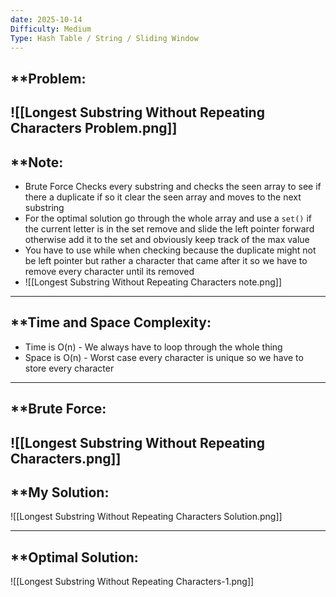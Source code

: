 ```yaml
---
date: 2025-10-14
Difficulty: Medium
Type: Hash Table / String / Sliding Window
---
```


## **Problem: 

![[Longest Substring Without Repeating Characters Problem.png]]
---
## **Note: 
- Brute Force Checks every substring and checks the seen array to see if there a duplicate if so it clear the seen array and moves to the next substring 
- For the optimal solution go through the whole array and use a `set()` if the current letter is in the set remove and slide the left pointer forward otherwise add it to the set and obviously keep track of the max value
- You have to use while when checking because the duplicate might not be left pointer but rather a character that came after it so we have to remove every character until its removed 
-  ![[Longest Substring Without Repeating Characters note.png]]

---

## **Time and Space Complexity: 
- Time is O(n) - We always have to loop through the whole thing 
- Space is O(n) - Worst case every character is unique so we have to store every character

--- 

## **Brute Force: 

![[Longest Substring Without Repeating Characters.png]]
---
## **My Solution: 

![[Longest Substring Without Repeating Characters Solution.png]]


---
## **Optimal Solution: 

![[Longest Substring Without Repeating Characters-1.png]]
